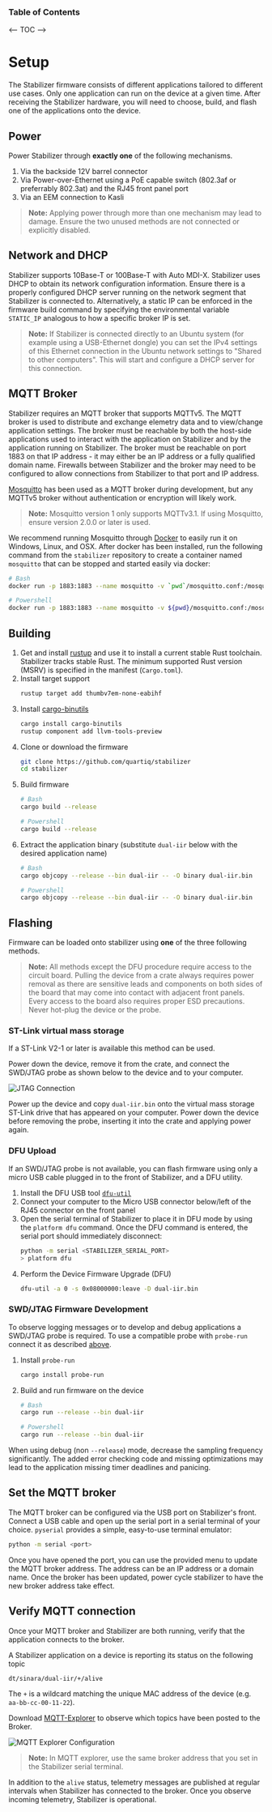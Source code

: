 ### Table of Contents

<-- TOC -->

# Setup

The Stabilizer firmware consists of different applications tailored to different use cases.
Only one application can run on the device at a given time.
After receiving the Stabilizer hardware, you will need to choose, build, and flash one
of the applications onto the device.

## Power

Power Stabilizer through **exactly one** of the following mechanisms.

1. Via the backside 12V barrel connector
2. Via Power-over-Ethernet using a PoE capable switch (802.3af or preferrably
   802.3at) and the RJ45 front panel port
3. Via an EEM connection to Kasli

> **Note:** Applying power through more than one mechanism may lead to damage.
> Ensure the two unused methods are not connected or explicitly disabled.

## Network and DHCP

Stabilizer supports 10Base-T or 100Base-T with Auto MDI-X.
Stabilizer uses DHCP to obtain its network configuration information. Ensure there is a
properly configured DHCP server running on the network segment that Stabilizer is
connected to.
Alternatively, a static IP can be enforced in the firmware build command by specifying
the environmental variable `STATIC_IP` analogous to how a specific broker IP is set.

> **Note:** If Stabilizer is connected directly to an Ubuntu system (for example using a USB-Ethernet dongle) 
you can set the IPv4 settings of this Ethernet connection in the Ubuntu network settings to
"Shared to other computers". This will start and configure a DHCP server for this connection.  

## MQTT Broker

Stabilizer requires an MQTT broker that supports MQTTv5.
The MQTT broker is used to distribute and exchange elemetry data and to view/change application settings.
The broker must be reachable by both the host-side applications used to
interact with the application on Stabilizer and by the application running on Stabilizer.
The broker must be reachable on port 1883 on that IP address - it may either be an IP address or a
fully qualified domain name.
Firewalls between Stabilizer and the broker may need to be configured to
allow connections from Stabilizer to that port and IP address.

[Mosquitto](https://mosquitto.org/) has been used as a MQTT broker during development,
but any MQTTv5 broker without  authentication or encryption will likely work.

> **Note:** Mosquitto version 1 only supports MQTTv3.1. If using Mosquitto, ensure version 2.0.0 or
> later is used.

We recommend running Mosquitto through [Docker](https://docker.com) to easily run it on
Windows, Linux, and OSX. After docker has been installed, run the following command from
the `stabilizer` repository to create a container named `mosquitto` that can be stopped
and started easily via docker:
```bash
# Bash
docker run -p 1883:1883 --name mosquitto -v `pwd`/mosquitto.conf:/mosquitto/config/mosquitto.conf -v /mosquitto/data -v /mosquitto/log eclipse-mosquitto:2

# Powershell
docker run -p 1883:1883 --name mosquitto -v ${pwd}/mosquitto.conf:/mosquitto/config/mosquitto.conf -v /mosquitto/data -v /mosquitto/log eclipse-mosquitto:2
```

## Building

1. Get and install [rustup](https://rustup.rs/) and use it to install a current stable Rust toolchain.
    Stabilizer tracks stable Rust. The minimum supported Rust version (MSRV) is specified in the manifest (`Cargo.toml`).
2. Install target support
    ```bash
    rustup target add thumbv7em-none-eabihf
    ```
3. Install [cargo-binutils](https://github.com/rust-embedded/cargo-binutils/)
    ```bash
    cargo install cargo-binutils
    rustup component add llvm-tools-preview
    ```
4. Clone or download the firmware
    ```bash
    git clone https://github.com/quartiq/stabilizer
    cd stabilizer
    ```
5. Build firmware
    ```bash
    # Bash
    cargo build --release

    # Powershell
    cargo build --release
    ```
6. Extract the application binary (substitute `dual-iir` below with the desired application name)
    ```bash
    # Bash
    cargo objcopy --release --bin dual-iir -- -O binary dual-iir.bin

    # Powershell
    cargo objcopy --release --bin dual-iir -- -O binary dual-iir.bin
    ```

## Flashing

Firmware can be loaded onto stabilizer using **one** of the three following methods.

> **Note:** All methods except the DFU procedure require access to the circuit board. Pulling the
> device from a crate always requires power removal as there are sensitive leads and components on
> both sides of the board that may come into contact with adjacent front panels.
> Every access to the board also requires proper ESD precautions. Never
> hot-plug the device or the probe.

### ST-Link virtual mass storage

If a ST-Link V2-1 or later is available this method can be used.

Power down the device, remove it from the crate, and connect the
SWD/JTAG probe as shown below to the device and to your computer.

![JTAG Connection](assets/stabilizer-jtag.jpg)

Power up the device and copy `dual-iir.bin` onto the virtual mass storage ST-Link drive
that has appeared on your computer.
Power down the device before removing the probe, inserting it into the crate
and applying power again.

### DFU Upload

If an SWD/JTAG probe is not available,
you can flash firmware using only a micro USB cable
plugged in to the front of Stabilizer, and a DFU utility.

1. Install the DFU USB tool [`dfu-util`](http://dfu-util.sourceforge.net)
1. Connect your computer to the Micro USB connector below/left of the RJ45
    connector on the front panel
1. Open the serial terminal of Stabilizer to place it in DFU mode by using the `platform dfu`
   command. Once the DFU command is entered, the serial port should immediately disconnect:
    ```bash
    python -m serial <STABILIZER_SERIAL_PORT>
    > platform dfu
    ```
1. Perform the Device Firmware Upgrade (DFU)
    ```bash
    dfu-util -a 0 -s 0x08000000:leave -D dual-iir.bin
    ```

### SWD/JTAG Firmware Development

To observe logging messages or to develop and debug applications a SWD/JTAG
probe is required. To use a compatible probe with `probe-run` connect it as
described [above](#st-link-virtual-mass-storage).

1. Install `probe-run`
    ```bash
    cargo install probe-run
    ```
2. Build and run firmware on the device
    ```bash
    # Bash
    cargo run --release --bin dual-iir

    # Powershell
    cargo run --release --bin dual-iir
    ```

When using debug (non `--release`) mode, decrease the sampling frequency significantly.
The added error checking code and missing optimizations may lead to the application
missing timer deadlines and panicing.

## Set the MQTT broker

The MQTT broker can be configured via the USB port on Stabilizer's front. Connect a USB cable and
open up the serial port in a serial terminal of your choice. `pyserial` provides a simple,
easy-to-use terminal emulator:
```sh
python -m serial <port>
```

Once you have opened the port, you can use the provided menu to update the MQTT broker address. The
address can be an IP address or a domain name. Once the broker has been updated, power cycle
stabilizer to have the new broker address take effect.

## Verify MQTT connection

Once your MQTT broker and Stabilizer are both running, verify that the application
connects to the broker.

A Stabilizer application on a device is reporting its status on the following topic
```
dt/sinara/dual-iir/+/alive
```

The `+` is a wildcard matching the unique MAC address of the device (e.g. `aa-bb-cc-00-11-22`).

Download [MQTT-Explorer](http://mqtt-explorer.com/) to observe which topics have been posted to the
Broker.

![MQTT Explorer Configuration](assets/mqtt-explorer.png)

> **Note:** In MQTT explorer, use the same broker address that you set in the Stabilizer serial
> terminal.

In addition to the `alive` status, telemetry messages are published at regular intervals
when Stabilizer has connected to the broker. Once you observe incoming telemetry,
Stabilizer is operational.
